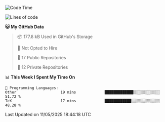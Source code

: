 <!--START_SECTION:waka-->
![Code Time](http://img.shields.io/badge/Code%20Time-1%2C111%20hrs%202%20mins-blue)

![Lines of code](https://img.shields.io/badge/From%20Hello%20World%20I%27ve%20Written-224.9%20thousand%20lines%20of%20code-blue)

**🐱 My GitHub Data** 

> 📦 177.8 kB Used in GitHub's Storage 
 > 
> 🚫 Not Opted to Hire
 > 
> 📜 17 Public Repositories 
 > 
> 🔑 12 Private Repositories 
 > 
📊 **This Week I Spent My Time On** 

```text
💬 Programming Languages: 
Other                    19 mins             █████████████░░░░░░░░░░░░   51.72 % 
TeX                      17 mins             ████████████░░░░░░░░░░░░░   48.28 % 
```


 Last Updated on 11/05/2025 18:44:18 UTC
<!--END_SECTION:waka-->
